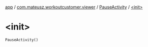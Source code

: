 [app](../../index.md) / [com.mateusz.workoutcustomer.viewer](../index.md) / [PauseActivity](index.md) / [&lt;init&gt;](./-init-.md)

# &lt;init&gt;

`PauseActivity()`